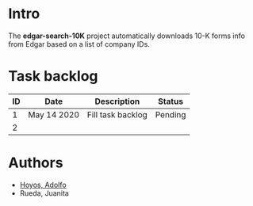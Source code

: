 # Intro

The **edgar-search-10K** project automatically downloads 10-K forms  info from Edgar based on a list of company IDs.


# Task backlog

| ID | Date | Description | Status |
| --- | --- | --- | --- |
| 1 | May 14 2020 | Fill task backlog | Pending |
| 2 |




# Authors

- [Hoyos, Adolfo](mailto:fitohoyos@gmail.com) 
- Rueda, Juanita
